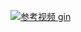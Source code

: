 [![](https://img.shields.io/badge/参考视频-gin-yellow.svg "参考视频 gin")](https://www.imooc.com/learn/1175)